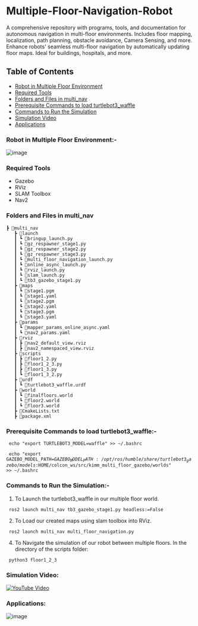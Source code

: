 # Multiple-Floor-Navigation-Robot
A comprehensive repository with programs, tools, and documentation for autonomous navigation in multi-floor environments. Includes floor mapping, localization, path planning, obstacle avoidance, Camera Sensing, and more. Enhance robots' seamless multi-floor navigation by automatically updating floor maps. Ideal for buildings, hospitals, and more.

## Table of Contents
* [Robot in Multiple Floor Environment](#robot-in-multiple-floor-environment)
* [Required Tools](#RequiredTools)
* [Folders and Files in multi_nav](#FoldersandFilesinmulti_nav)
* [Prerequisite Commands to load turtlebot3_waffle](#PrerequisiteCommandstoloadturtlebot3_waffle)
* [Commands to Run the Simulation](#CommandstoRuntheSimulation)
* [Simulation Video](#SimulationVideo)
* [Applications](#Applications)
  
### Robot in Multiple Floor Environment:-
![image](https://github.com/Sivaramasaran2773/Multiple-Floor-Navigation-Robot/assets/96780921/887e9158-5fa2-447f-899d-71ccbfe0fbc8)

### Required Tools
* Gazebo 
* RViz
* SLAM Toolbox
* Nav2

### Folders and Files in multi_nav
```
┣ 📂multi_nav
   ┣ 📂launch
   ┃ ┗ 📜bringup_launch.py
   ┃ ┗ 📜gz_respawner_stage1.py
   ┃ ┗ 📜gz_respawner_stage2.py
   ┃ ┗ 📜gz_respawner_stage3.py
   ┃ ┗ 📜multi_floor_navigation_launch.py
   ┃ ┗ 📜online_async_launch.py
   ┃ ┗ 📜rviz_launch.py
   ┃ ┗ 📜slam_launch.py
   ┃ ┗ 📜tb3_gazebo_stage1.py
   ┣ 📂maps
   ┃ ┗ 📜stage1.pgm                 
   ┃ ┗ 📜stage1.yaml
   ┃ ┗ 📜stage2.pgm  
   ┃ ┗ 📜stage2.yaml
   ┃ ┗ 📜stage3.pgm  
   ┃ ┗ 📜stage3.yaml                           
   ┣ 📂params
   ┃ ┗ 📜mapper_params_online_async.yaml      
   ┃ ┗ 📜nav2_params.yaml        
   ┣ 📂rviz                                
   ┃ ┣ 📜nav2_default_view.rviz
   ┃ ┣ 📜nav2_namespaced_view.rviz
   ┣ 📂scripts                                    
   ┃ ┣ 📜floor1_2.py
   ┃ ┣ 📜floor1_2_3.py
   ┃ ┣ 📜floor1_3.py
   ┃ ┗ 📜floor1_3_2.py
   ┣ 📂urdf
   ┃ ┗ 📜turtlebot3_waffle.urdf
   ┣ 📂world
   ┃ ┗ 📜finalfloors.world  
   ┃ ┗ 📜floor2.world  
   ┃ ┗ 📜floor3.world                            
   ┣ 📜CmakeLists.txt
   ┣ 📜package.xml
```

### Prerequisite Commands to load turtlebot3_waffle:-

<code> echo "export TURTLEBOT3_MODEL=waffle" >> ~/.bashrc </code>


<code> echo "export GAZEBO_MODEL_PATH=$GAZEBO_MODEL_PATH:/opt/ros/humble/share/turtlebot3_gazebo/models:$HOME/colcon_ws/src/kimm_multi_floor_gazebo/worlds" >> ~/.bashrc </code>

### Commands to Run the Simulation:-
1. To Launch the turtlebot3_waffle in our multiple floor world.

<code> ros2 launch multi_nav tb3_gazebo_stage1.py headless:=False </code> 

2. To Load our created maps using slam toolbox into RViz.

<code> ros2 launch multi_nav multi_floor_navigation.py </code> 

4. To Navigate the simulation of our robot between multiple floors.
   In the directory of the scripts folder:

<code> python3 floor1_2_3 </code> 

### Simulation Video:
[![YouTube Video](http://img.youtube.com/vi/NpObE61ZL6o/0.jpg)](https://youtu.be/NpObE61ZL6o)

### Applications:
![image](https://github.com/Sivaramasaran2773/Multiple-Floor-Navigation-Robot/assets/96780921/d56f7b50-3ebd-4b3e-ae3a-512b3065a312)

